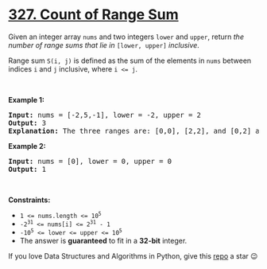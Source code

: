 # [327. Count of Range Sum][title]

<p>Given an integer array <code>nums</code> and two integers <code>lower</code> and <code>upper</code>, return <em>the number of range sums that lie in</em> <code>[lower, upper]</code> <em>inclusive</em>.</p>
<p>Range sum <code>S(i, j)</code> is defined as the sum of the elements in <code>nums</code> between indices <code>i</code> and <code>j</code> inclusive, where <code>i &lt;= j</code>.</p>
<p> </p>
<p><strong>Example 1:</strong></p>
<pre><strong>Input:</strong> nums = [-2,5,-1], lower = -2, upper = 2
<strong>Output:</strong> 3
<strong>Explanation:</strong> The three ranges are: [0,0], [2,2], and [0,2] and their respective sums are: -2, -1, 2.
</pre>
<p><strong>Example 2:</strong></p>
<pre><strong>Input:</strong> nums = [0], lower = 0, upper = 0
<strong>Output:</strong> 1
</pre>
<p> </p>
<p><strong>Constraints:</strong></p>
<ul>
<li><code>1 &lt;= nums.length &lt;= 10<sup>5</sup></code></li>
<li><code>-2<sup>31</sup> &lt;= nums[i] &lt;= 2<sup>31</sup> - 1</code></li>
<li><code>-10<sup>5</sup> &lt;= lower &lt;= upper &lt;= 10<sup>5</sup></code></li>
<li>The answer is <strong>guaranteed</strong> to fit in a <strong>32-bit</strong> integer.</li>
</ul>


If you love Data Structures and Algorithms in Python, give this [repo][me] a star :wink:

[title]: https://leetcode.com/problems/count-of-range-sum
[me]: https://github.com/bumblebee211196/awesome-python-leetcode